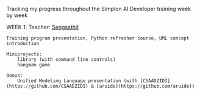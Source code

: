 Tracking my progress throughout the Simplon AI Developer training week by week

WEEK 1:
    Teacher: [Sengsathit](https://github.com/Sengsathit)

    Training program presentation, Python refresher course, UML concept introduction

    Miniprojects:
        library (with command line controls)
        hangman game

    Bonus:
        Unified Modeling Language presentation (with [CSAADZIDI](https://github.com/CSAADZIDI) & [aruide](https://github.com/aruide))